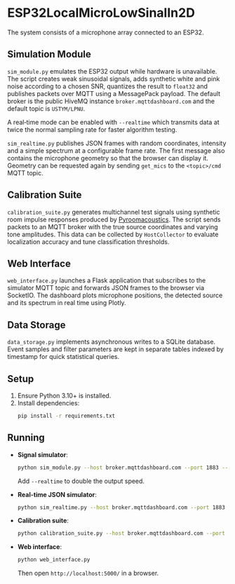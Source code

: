 # ESP32LocalMicroLowSinalIn2D
The system consists of a microphone array connected to an ESP32.

## Simulation Module
`sim_module.py` emulates the ESP32 output while hardware is unavailable. The script
creates weak sinusoidal signals, adds synthetic white and pink noise according
to a chosen SNR, quantizes the result to `float32` and publishes packets over
MQTT using a MessagePack payload. The default broker is the public HiveMQ instance
`broker.mqttdashboard.com` and the default topic is `USTYM/LPNU`.

A real‑time mode can be enabled with `--realtime` which transmits data at twice
the normal sampling rate for faster algorithm testing.

`sim_realtime.py` publishes JSON frames with random coordinates, intensity and a
simple spectrum at a configurable frame rate. The first message also contains the
microphone geometry so that the browser can display it. Geometry can be requested
again by sending `get_mics` to the `<topic>/cmd` MQTT topic.

## Calibration Suite
`calibration_suite.py` generates multichannel test signals using synthetic room
impulse responses produced by [Pyroomacoustics](https://github.com/LCAV/pyroomacoustics).
The script sends packets to an MQTT broker with the true source coordinates and
varying tone amplitudes. This data can be collected by `HostCollector` to evaluate
localization accuracy and tune classification thresholds.

## Web Interface
`web_interface.py` launches a Flask application that subscribes to the simulator
MQTT topic and forwards JSON frames to the browser via SocketIO. The dashboard
plots microphone positions, the detected source and its spectrum in real time using Plotly.

## Data Storage
`data_storage.py` implements asynchronous writes to a SQLite database. Event samples
and filter parameters are kept in separate tables indexed by timestamp for quick
statistical queries.

## Setup

1. Ensure Python 3.10+ is installed.
2. Install dependencies:
   ```bash
   pip install -r requirements.txt
   ```

## Running

- **Signal simulator**:
  ```bash
  python sim_module.py --host broker.mqttdashboard.com --port 1883 --topic USTYM/LPNU
  ```
  Add `--realtime` to double the output speed.

- **Real-time JSON simulator**:
  ```bash
  python sim_realtime.py --host broker.mqttdashboard.com --port 1883 --topic USTYM/LPNU
  ```

- **Calibration suite**:
  ```bash
  python calibration_suite.py --host broker.mqttdashboard.com --port 1883 --topic USTYM/CALIB
  ```

- **Web interface**:
  ```bash
  python web_interface.py
  ```
  Then open `http://localhost:5000/` in a browser.
